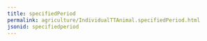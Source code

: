 ```yaml
---
title: specifiedPeriod
permalink: agriculture/IndividualTTAnimal.specifiedPeriod.html
jsonid: specifiedperiod
---
```

